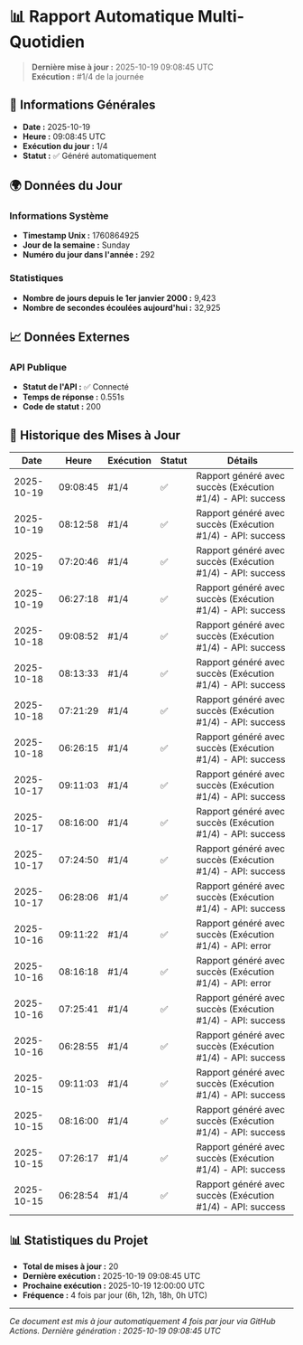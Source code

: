 # 📊 Rapport Automatique Multi-Quotidien

> **Dernière mise à jour :** 2025-10-19 09:08:45 UTC  
> **Exécution :** #1/4 de la journée

## 📅 Informations Générales

- **Date :** 2025-10-19
- **Heure :** 09:08:45 UTC
- **Exécution du jour :** 1/4
- **Statut :** ✅ Généré automatiquement

## 🌍 Données du Jour

### Informations Système
- **Timestamp Unix :** 1760864925
- **Jour de la semaine :** Sunday
- **Numéro du jour dans l'année :** 292

### Statistiques
- **Nombre de jours depuis le 1er janvier 2000 :** 9,423
- **Nombre de secondes écoulées aujourd'hui :** 32,925

## 📈 Données Externes

### API Publique
- **Statut de l'API :** ✅ Connecté
- **Temps de réponse :** 0.551s
- **Code de statut :** 200

## 🔄 Historique des Mises à Jour

| Date | Heure | Exécution | Statut | Détails |
|------|-------|-----------|--------|---------|
| 2025-10-19 | 09:08:45 | #1/4 | ✅ | Rapport généré avec succès (Exécution #1/4) - API: success |
| 2025-10-19 | 08:12:58 | #1/4 | ✅ | Rapport généré avec succès (Exécution #1/4) - API: success |
| 2025-10-19 | 07:20:46 | #1/4 | ✅ | Rapport généré avec succès (Exécution #1/4) - API: success |
| 2025-10-19 | 06:27:18 | #1/4 | ✅ | Rapport généré avec succès (Exécution #1/4) - API: success |
| 2025-10-18 | 09:08:52 | #1/4 | ✅ | Rapport généré avec succès (Exécution #1/4) - API: success |
| 2025-10-18 | 08:13:33 | #1/4 | ✅ | Rapport généré avec succès (Exécution #1/4) - API: success |
| 2025-10-18 | 07:21:29 | #1/4 | ✅ | Rapport généré avec succès (Exécution #1/4) - API: success |
| 2025-10-18 | 06:26:15 | #1/4 | ✅ | Rapport généré avec succès (Exécution #1/4) - API: success |
| 2025-10-17 | 09:11:03 | #1/4 | ✅ | Rapport généré avec succès (Exécution #1/4) - API: success |
| 2025-10-17 | 08:16:00 | #1/4 | ✅ | Rapport généré avec succès (Exécution #1/4) - API: success |
| 2025-10-17 | 07:24:50 | #1/4 | ✅ | Rapport généré avec succès (Exécution #1/4) - API: success |
| 2025-10-17 | 06:28:06 | #1/4 | ✅ | Rapport généré avec succès (Exécution #1/4) - API: success |
| 2025-10-16 | 09:11:22 | #1/4 | ✅ | Rapport généré avec succès (Exécution #1/4) - API: error |
| 2025-10-16 | 08:16:18 | #1/4 | ✅ | Rapport généré avec succès (Exécution #1/4) - API: error |
| 2025-10-16 | 07:25:41 | #1/4 | ✅ | Rapport généré avec succès (Exécution #1/4) - API: success |
| 2025-10-16 | 06:28:55 | #1/4 | ✅ | Rapport généré avec succès (Exécution #1/4) - API: success |
| 2025-10-15 | 09:11:03 | #1/4 | ✅ | Rapport généré avec succès (Exécution #1/4) - API: success |
| 2025-10-15 | 08:16:00 | #1/4 | ✅ | Rapport généré avec succès (Exécution #1/4) - API: success |
| 2025-10-15 | 07:26:17 | #1/4 | ✅ | Rapport généré avec succès (Exécution #1/4) - API: success |
| 2025-10-15 | 06:28:54 | #1/4 | ✅ | Rapport généré avec succès (Exécution #1/4) - API: success |

## 📊 Statistiques du Projet

- **Total de mises à jour :** 20
- **Dernière exécution :** 2025-10-19 09:08:45 UTC
- **Prochaine exécution :** 2025-10-19 12:00:00 UTC
- **Fréquence :** 4 fois par jour (6h, 12h, 18h, 0h UTC)

---

*Ce document est mis à jour automatiquement 4 fois par jour via GitHub Actions.*
*Dernière génération : 2025-10-19 09:08:45 UTC*
